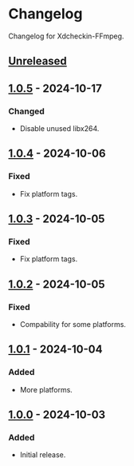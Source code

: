 # Changelog

Changelog for Xdcheckin-FFmpeg.

## [Unreleased]

## [1.0.5] - 2024-10-17

### Changed

- Disable unused libx264.

## [1.0.4] - 2024-10-06

### Fixed

- Fix platform tags.

## [1.0.3] - 2024-10-05

### Fixed

- Fix platform tags.

## [1.0.2] - 2024-10-05

### Fixed

- Compability for some platforms.

## [1.0.1] - 2024-10-04

### Added

- More platforms.

## [1.0.0] - 2024-10-03

### Added

- Initial release.

[unreleased]: https://github.com/Pairman/Xdcheckin/compare/1.0.5...main
[1.0.5]: https://github.com/Pairman/Xdcheckin/compare/1.0.4...1.0.5
[1.0.4]: https://github.com/Pairman/Xdcheckin/compare/1.0.3...1.0.4
[1.0.3]: https://github.com/Pairman/Xdcheckin/compare/1.0.2...1.0.3
[1.0.2]: https://github.com/Pairman/Xdcheckin/compare/1.0.1...1.0.2
[1.0.1]: https://github.com/Pairman/Xdcheckin/compare/1.0.0...1.0.1
[1.0.0]: https://github.com/Pairman/Xdcheckin/tree/1.0.0
